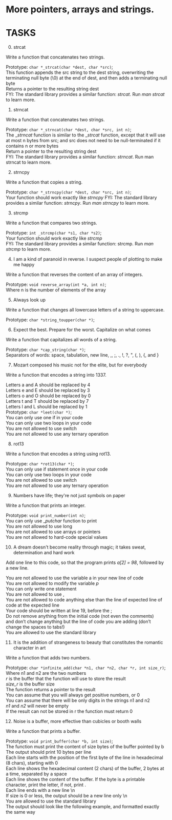# More pointers, arrays and strings.

# TASKS

0. strcat

Write a function that concatenates two strings.  
  
Prototype: `char *_strcat(char *dest, char *src)`;  
This function appends the src string to the dest string, overwriting the terminating null byte (\0) at the end of dest, and then adds a terminating null byte  
Returns a pointer to the resulting string dest  
FYI: The standard library provides a similar function: _strcat_. Run _man strcat_ to learn more.  

1. strncat

Write a function that concatenates two strings.  
  
Prototype: `char *_strncat(char *dest, char *src, int n)`;  
The __strncat_ function is similar to the __strcat_ function, except that
it will use at most n bytes from src; and
src does not need to be null-terminated if it contains n or more bytes  
Return a pointer to the resulting string dest  
FYI: The standard library provides a similar function: _strncat_. Run man strncat to learn more.  

2. strncpy

Write a function that copies a string.  
  
Prototype: `char *_strncpy(char *dest, char *src, int n)`;  
Your function should work exactly like _strncpy_ 
FYI: The standard library provides a similar function: _strncpy_. Run _man strncpy_ to learn more.  

3. strcmp

Write a function that compares two strings.  
  
Prototype: `int _strcmp(char *s1, char *s2)`;  
Your function should work exactly like _strcmp_  
FYI: The standard library provides a similar function: strcmp. Run _man strcmp_ to learn more.  

4. I am a kind of paranoid in reverse. I suspect people of plotting to make me happy

Write a function that reverses the content of an array of integers.  
  
Prototype: `void reverse_array(int *a, int n)`;  
Where n is the number of elements of the array  


5. Always look up

Write a function that changes all lowercase letters of a string to uppercase.  
  
Prototype: `char *string_toupper(char *)`;  
  
6. Expect the best. Prepare for the worst. Capitalize on what comes

Write a function that capitalizes all words of a string.  
  
Prototype: `char *cap_string(char *)`;  
Separators of words: space, tabulation, new line, ,, ;, ., !, ?, ", (, ), {, and }  

7. Mozart composed his music not for the elite, but for everybody

Write a function that encodes a string into 1337.  
  
Letters a and A should be replaced by 4  
Letters e and E should be replaced by 3  
Letters o and O should be replaced by 0  
Letters t and T should be replaced by 7  
Letters l and L should be replaced by 1  
Prototype: `char *leet(char *)`;  
You can only use one if in your code  
You can only use two loops in your code  
You are not allowed to use switch  
You are not allowed to use any ternary operation  

8. rot13

Write a function that encodes a string using rot13.  
  
Prototype: `char *rot13(char *)`;  
You can only use if statement once in your code  
You can only use two loops in your code  
You are not allowed to use switch  
You are not allowed to use any ternary operation  

9. Numbers have life; they're not just symbols on paper

Write a function that prints an integer.  
  
Prototype: `void print_number(int n)`;  
You can only use __putchar_ function to print  
You are not allowed to use long  
You are not allowed to use arrays or pointers  
You are not allowed to hard-code special values  

10. A dream doesn't become reality through magic; it takes sweat, determination and hard work

Add one line to this code, so that the program prints _a[2] = 98_, followed by a new line.  
  
You are not allowed to use the variable a in your new line of code  
You are not allowed to modify the variable _p_  
You can only write one statement  
You are not allowed to use ,  
You are not allowed to code anything else than the line of expected line of code at the expected line  
Your code should be written at line 19, before the ;  
Do not remove anything from the initial code (not even the comments)  
and don’t change anything but the line of code you are adding (don’t change the spaces to tabs!)  
You are allowed to use the standard library  

11. It is the addition of strangeness to beauty that constitutes the romantic character in art

Write a function that adds two numbers.  
  
Prototype: `char *infinite_add(char *n1, char *n2, char *r, int size_r)`;  
Where n1 and n2 are the two numbers  
_r_ is the buffer that the function will use to store the result  
_size_r_ is the buffer size  
The function returns a pointer to the result  
You can assume that you will always get positive numbers, or 0  
You can assume that there will be only digits in the strings n1 and n2  
_n1_ and _n2_ will never be empty  
If the result can not be stored in r the function must return 0  
  
12. Noise is a buffer, more effective than cubicles or booth walls

Write a function that prints a buffer.  
  
Prototype: `void print_buffer(char *b, int size)`;  
The function must print the content of size bytes of the buffer pointed by b  
The output should print 10 bytes per line  
Each line starts with the position of the first byte of the line in hexadecimal (8 chars), starting with 0  
Each line shows the hexadecimal content (2 chars) of the buffer, 2 bytes at a time, separated by a space  
Each line shows the content of the buffer. If the byte is a printable character, print the letter, if not, print .  
Each line ends with a new line \n  
If size is 0 or less, the output should be a new line only \n  
You are allowed to use the standard library  
The output should look like the following example, and formatted exactly the same way  
